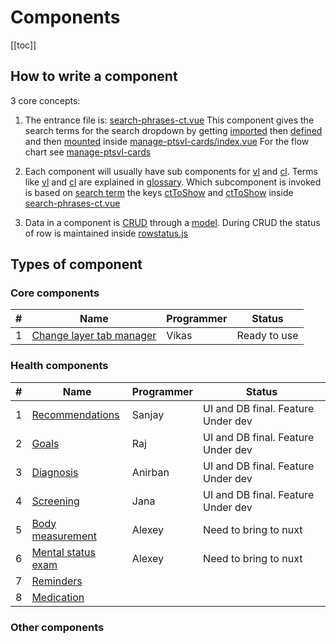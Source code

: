 # Components

[[toc]]

## How to write a component

3 core concepts:

1. The entrance file is: [search-phrases-ct.vue](https://github.com/savantcare/emr/blob/master/webclient/cts/pt-info/single/1t-Mrow-1Field/rem/search-phrases-ct.vue)
   This component gives the search terms for the search dropdown by getting [imported](https://github.com/savantcare/emr/blob/85e1510dd834a7e812e2a2ec37eaf26d2c2aa91f/webclient/cts/core/manage-ptsvl-cards/index.vue#L24) then [defined](https://github.com/savantcare/emr/blob/85e1510dd834a7e812e2a2ec37eaf26d2c2aa91f/webclient/cts/core/manage-ptsvl-cards/index.vue#L31) and then [mounted](https://github.com/savantcare/emr/blob/85e1510dd834a7e812e2a2ec37eaf26d2c2aa91f/webclient/cts/core/manage-ptsvl-cards/index.vue#L4) inside
   [manage-ptsvl-cards/index.vue](https://github.com/savantcare/emr/blob/master/webclient/cts/core/manage-ptsvl-cards/index.vue) For the flow chart see [manage-ptsvl-cards](./core/manage-ptsvl-cards/README.md)

2. Each component will usually have sub components for [vl](https://github.com/savantcare/emr/tree/master/webclient/cts/pt-info/single/1t-Mrow-1Field/rem/vl) and [cl](https://github.com/savantcare/emr/tree/master/webclient/cts/pt-info/single/1t-Mrow-1Field/rem/cl). Terms like [vl](../../docs/GLOSSARY.html#others) and [cl](../../docs/GLOSSARY.html#others) are explained in [glossary](../../docs/GLOSSARY). Which subcomponent is invoked is based on [search term](https://github.com/savantcare/emr/blob/85e1510dd834a7e812e2a2ec37eaf26d2c2aa91f/webclient/cts/pt-info/single/1t-Mrow-1Field/rem/search-phrases-ct.vue#L15) the keys [ctToShow](https://github.com/savantcare/emr/blob/85e1510dd834a7e812e2a2ec37eaf26d2c2aa91f/webclient/cts/pt-info/single/1t-Mrow-1Field/rem/search-phrases-ct.vue#L17) and [ctToShow](https://github.com/savantcare/emr/blob/85e1510dd834a7e812e2a2ec37eaf26d2c2aa91f/webclient/cts/pt-info/single/1t-Mrow-1Field/rem/search-phrases-ct.vue#L26) inside [search-phrases-ct.vue](https://github.com/savantcare/emr/blob/master/webclient/cts/pt-info/single/1t-Mrow-1Field/rem/search-phrases-ct.vue)

3. Data in a component is [CRUD](https://en.wikipedia.org/wiki/Create,_read,_update_and_delete) through a [model](https://github.com/savantcare/emr/blob/master/webclient/cts/pt-info/single/1t-Mrow-1Field/rem/db/client-side/rem.js). During CRUD the status of row is maintained inside [rowstatus.js](https://github.com/savantcare/emr/blob/master/webclient/cts/core/crud/rowstatus.js)

## Types of component

### Core components

| #   | Name                                               | Programmer | Status       |
| --- | -------------------------------------------------- | ---------- | ------------ |
| 1   | [Change layer tab manager](./core/manage-cl-tabs/) | Vikas      | Ready to use |

### Health components

| #   | Name                                             | Programmer | Status                             |
| --- | ------------------------------------------------ | ---------- | ---------------------------------- |
| 1   | [Recommendations](./pt-info/single/rec/)         | Sanjay     | UI and DB final. Feature Under dev |
| 2   | [Goals](./pt-info/single/goal/)                  | Raj        | UI and DB final. Feature Under dev |
| 3   | [Diagnosis](./pt-info/single/dx/)                | Anirban    | UI and DB final. Feature Under dev |
| 4   | [Screening](./pt-info/single/scr/)               | Jana       | UI and DB final. Feature Under dev |
| 5   | [Body measurement](./pt-info/single/bm/)         | Alexey     | Need to bring to nuxt              |
| 6   | [Mental status exam](./pt-info/single/mse/)      | Alexey     | Need to bring to nuxt              |
| 7   | [Reminders](./pt-info/single/1t-Mrow-1Field/rem) |            |                                    |
| 8   | [Medication](./pt-info/single/medications/)      |            |                                    |

### Other components
